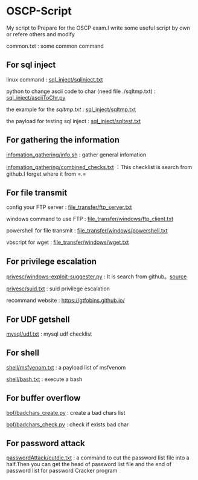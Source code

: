 # OSCP-Script
My script to Prepare for the OSCP exam.I write some useful script by own or refere others and modify

common.txt : some common command

## For sql inject

linux command : [sql_inject/sqlinject.txt](https://github.com/xiaopan233/OSCP-Script/blob/main/sql_inject/sqlinject.txt)

python to change ascii code to char (need file ./sqltmp.txt) : [sql_inject/asciiToChr.py](https://github.com/xiaopan233/OSCP-Script/blob/main/sql_inject/asciiToChr.py)

the example for the *sqltmp.txt* : [sql_inject/sqltmp.txt](https://github.com/xiaopan233/OSCP-Script/blob/main/sql_inject/sqltmp.txt)

the payload for testing sql inject : [sql_inject/sqltest.txt](https://github.com/xiaopan233/OSCP-Script/blob/main/sql_inject/sqltest.txt)
</br>
## For gathering the information

[infomation_gathering/info.sh](https://github.com/xiaopan233/OSCP-Script/blob/main/infomation_gathering/info.sh) : gather general infomation

[infomation_gathering/combined_checks.txt](https://github.com/xiaopan233/OSCP-Script/blob/main/infomation_gathering/combined_checks.txt) ：This checklist is search from github.I forget where it from =.=
</br>
## For file transmit

config your FTP server : [file_transfer/ftp_server.txt](https://github.com/xiaopan233/OSCP-Script/blob/main/file_transfer/ftp_server.txt)

windows command to use FTP : [file_transfer/windows/ftp_client.txt](https://github.com/xiaopan233/OSCP-Script/blob/main/file_transfer/windows/ftp_client.txt)

powershell for file transmit : [file_transfer/windows/powershell.txt](https://github.com/xiaopan233/OSCP-Script/blob/main/file_transfer/windows/powershell.txt)

vbscript for wget : [file_transfer/windows/wget.txt](https://github.com/xiaopan233/OSCP-Script/blob/main/file_transfer/windows/wget.txt)
</br>

## For privilege escalation

[privesc/windows-exploit-suggester.py](https://github.com/xiaopan233/OSCP-Script/blob/main/privesc/windows-exploit-suggester.py) : It is search from github。[source](https://github.com/AonCyberLabs/Windows-Exploit-Suggester)

[privesc/suid.txt](https://github.com/xiaopan233/OSCP-Script/blob/main/privesc/suid.txt) : suid privilege escalation

recommand website : https://gtfobins.github.io/
</br>

## For UDF getshell

[mysql/udf.txt](https://github.com/xiaopan233/OSCP-Script/blob/main/mysql/udf.txt) : mysql udf checklist
</br>

## For shell

[shell/msfvenom.txt](https://github.com/xiaopan233/OSCP-Script/blob/main/shell/msfvenom.txt) : a payload list of msfvenom

[shell/bash.txt](https://github.com/xiaopan233/OSCP-Script/blob/main/shell/bash.txt) : execute a bash
</br>

## For buffer overflow
[bof/badchars_create.py](https://github.com/xiaopan233/OSCP-Script/tree/main/bof/badchars_create.py) : create a bad chars list

[bof/badchars_check.py](https://github.com/xiaopan233/OSCP-Script/tree/main/bof/badchars_check.py) : check if exists bad char
</br>

## For password attack

[passwordAttack/cutdic.txt](https://github.com/xiaopan233/OSCP-Script/blob/main/passwordAttack/cutdic.txt) :  a command to cut the password list file into a half.Then you can get the head of password list file and the end of password list for password Cracker program
